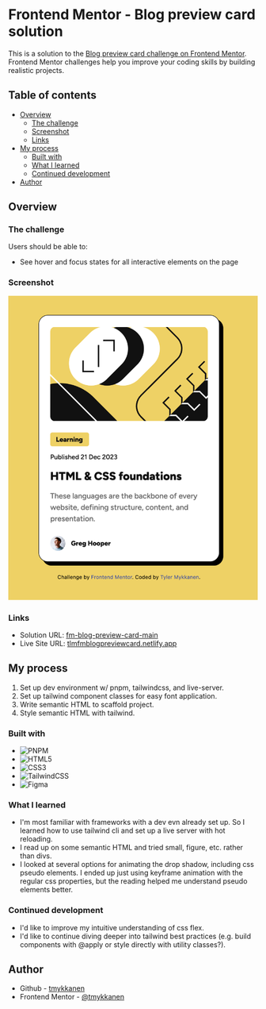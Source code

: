 # Frontend Mentor - Blog preview card solution

This is a solution to the [Blog preview card challenge on Frontend Mentor](https://www.frontendmentor.io/challenges/blog-preview-card-ckPaj01IcS). Frontend Mentor challenges help you improve your coding skills by building realistic projects.

## Table of contents

- [Overview](#overview)
  - [The challenge](#the-challenge)
  - [Screenshot](#screenshot)
  - [Links](#links)
- [My process](#my-process)
  - [Built with](#built-with)
  - [What I learned](#what-i-learned)
  - [Continued development](#continued-development)
- [Author](#author)

## Overview

### The challenge

Users should be able to:

- See hover and focus states for all interactive elements on the page

### Screenshot

![](./screenshot.png)

### Links

- Solution URL: [fm-blog-preview-card-main](https://github.com/tmykkanen/fm-blog-preview-card-main)
- Live Site URL: [tlmfmblogpreviewcard.netlify.app](https://tlmfmblogpreviewcard.netlify.app/)

## My process

1. Set up dev environment w/ pnpm, tailwindcss, and live-server.
2. Set up tailwind component classes for easy font application.
3. Write semantic HTML to scaffold project.
4. Style semantic HTML with tailwind.

### Built with

- ![PNPM](https://img.shields.io/badge/pnpm-%234a4a4a.svg?style=for-the-badge&logo=pnpm&logoColor=f69220)
- ![HTML5](https://img.shields.io/badge/html5-%23E34F26.svg?style=for-the-badge&logo=html5&logoColor=white)
- ![CSS3](https://img.shields.io/badge/css3-%231572B6.svg?style=for-the-badge&logo=css3&logoColor=white)
- ![TailwindCSS](https://img.shields.io/badge/tailwindcss-%2338B2AC.svg?style=for-the-badge&logo=tailwind-css&logoColor=white)
- ![Figma](https://img.shields.io/badge/figma-%23F24E1E.svg?style=for-the-badge&logo=figma&logoColor=white)

### What I learned

- I'm most familiar with frameworks with a dev evn already set up. So I learned how to use tailwind cli and set up a live server with hot reloading.
- I read up on some semantic HTML and tried small, figure, etc. rather than divs.
- I looked at several options for animating the drop shadow, including css pseudo elements. I ended up just using keyframe animation with the regular css properties, but the reading helped me understand pseudo elements better.

### Continued development

- I'd like to improve my intuitive understanding of css flex.
- I'd like to continue diving deeper into tailwind best practices (e.g. build components with @apply or style directly with utility classes?).

## Author

- Github - [tmykkanen](https://github.com/tmykkanen)
- Frontend Mentor - [@tmykkanen](https://www.frontendmentor.io/profile/tmykkanen)
